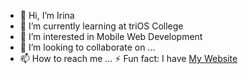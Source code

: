 - 👋 Hi, I’m Irina
- 🌱 I’m currently learning at triOS College
- 👀 I’m interested in Mobile Web Development
- 💞️ I’m looking to collaborate on ...
- 📫 How to reach me ...
⚡ Fun fact: I have [My Website](https://rabbitrunout.github.io/rabbitrunout.github.io/)

<!---
rabbitrunout/rabbitrunout is a ✨ special ✨ repository because its `README.md` (this file) appears on your GitHub profile.
You can click the Preview link to view your changes.
--->
